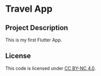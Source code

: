 # Travel App

## Project Description

This is my first Flutter App.

## License

This code is licensed under [CC BY-NC 4.0](https://creativecommons.org/licenses/by-nc/4.0/).
